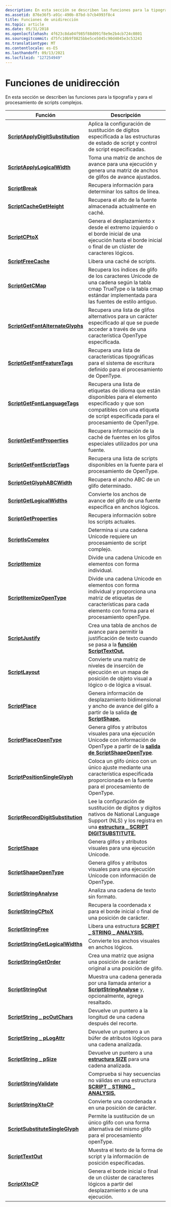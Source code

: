 ```yaml
---
description: En esta sección se describen las funciones para la tipografía y para el procesamiento de scripts complejos.
ms.assetid: 876e36f5-a91c-490b-87bd-b7cb4993f8c4
title: Funciones de unidirección
ms.topic: article
ms.date: 05/31/2018
ms.openlocfilehash: 4f623c8da04f985f88d091f8e9e2b4cb724c0801
ms.sourcegitcommit: d75fc10b9f0825bbe5ce5045c90d4045e3c53243
ms.translationtype: MT
ms.contentlocale: es-ES
ms.lasthandoff: 09/13/2021
ms.locfileid: "127254949"
---
```

# <a name="uniscribe-functions"></a>Funciones de unidirección

En esta sección se describen las funciones para la tipografía y para el procesamiento de scripts complejos.



| Función                                                               | Descripción                                                                                                                                                                       |
|------------------------------------------------------------------------|-----------------------------------------------------------------------------------------------------------------------------------------------------------------------------------|
| [**ScriptApplyDigitSubstitution**](/windows/desktop/api/Usp10/nf-usp10-scriptapplydigitsubstitution)   | Aplica la configuración de sustitución de dígitos especificada a las estructuras de estado de script y control de script especificadas.                                                                    |
| [**ScriptApplyLogicalWidth**](/windows/desktop/api/Usp10/nf-usp10-scriptapplylogicalwidth)             | Toma una matriz de anchos de avance para una ejecución y genera una matriz de anchos de glifos de avance ajustados.                                                                               |
| [**ScriptBreak**](/windows/desktop/api/Usp10/nf-usp10-scriptbreak)                                     | Recupera información para determinar los saltos de línea.                                                                                                                                |
| [**ScriptCacheGetHeight**](/windows/desktop/api/Usp10/nf-usp10-scriptcachegetheight)                   | Recupera el alto de la fuente almacenada actualmente en caché.                                                                                                                                |
| [**ScriptCPtoX**](/windows/desktop/api/Usp10/nf-usp10-scriptcptox)                                     | Genera el desplazamiento x desde el extremo izquierdo o el borde inicial de una ejecución hasta el borde inicial o final de un clúster de caracteres lógicos.                                          |
| [**ScriptFreeCache**](/windows/desktop/api/Usp10/nf-usp10-scriptfreecache)                             | Libera una caché de scripts.                                                                                                                                                             |
| [**ScriptGetCMap**](/windows/desktop/api/Usp10/nf-usp10-scriptgetcmap)                                 | Recupera los índices de glifo de los caracteres Unicode de una cadena según la tabla cmap TrueType o la tabla cmap estándar implementada para las fuentes de estilo antiguo.         |
| [**ScriptGetFontAlternateGlyphs**](/windows/desktop/api/Usp10/nf-usp10-scriptgetfontalternateglyphs)   | Recupera una lista de glifos alternativos para un carácter especificado al que se puede acceder a través de una característica OpenType especificada.                                                         |
| [**ScriptGetFontFeatureTags**](/windows/desktop/api/Usp10/nf-usp10-scriptgetfontfeaturetags)           | Recupera una lista de características tipográficas para el sistema de escritura definido para el procesamiento de OpenType.                                                                                  |
| [**ScriptGetFontLanguageTags**](/windows/desktop/api/Usp10/nf-usp10-scriptgetfontlanguagetags)         | Recupera una lista de etiquetas de idioma que están disponibles para el elemento especificado y que son compatibles con una etiqueta de script especificada para el procesamiento de OpenType.                                  |
| [**ScriptGetFontProperties**](/windows/desktop/api/Usp10/nf-usp10-scriptgetfontproperties)             | Recupera información de la caché de fuentes en los glifos especiales utilizados por una fuente.                                                                                                   |
| [**ScriptGetFontScriptTags**](/windows/desktop/api/Usp10/nf-usp10-scriptgetfontscripttags)             | Recupera una lista de scripts disponibles en la fuente para el procesamiento de OpenType.                                                                                                        |
| [**ScriptGetGlyphABCWidth**](/windows/desktop/api/Usp10/nf-usp10-scriptgetglyphabcwidth)               | Recupera el ancho ABC de un glifo determinado.                                                                                                                                         |
| [**ScriptGetLogicalWidths**](/windows/desktop/api/Usp10/nf-usp10-scriptgetlogicalwidths)               | Convierte los anchos de avance del glifo de una fuente específica en anchos lógicos.                                                                                                        |
| [**ScriptGetProperties**](/windows/desktop/api/Usp10/nf-usp10-scriptgetproperties)                     | Recupera información sobre los scripts actuales.                                                                                                                                  |
| [**ScriptIsComplex**](/windows/desktop/api/Usp10/nf-usp10-scriptiscomplex)                             | Determina si una cadena Unicode requiere un procesamiento de script complejo.                                                                                                           |
| [**ScriptItemize**](/windows/desktop/api/Usp10/nf-usp10-scriptitemize)                                 | Divide una cadena Unicode en elementos con forma individual.                                                                                                                        |
| [**ScriptItemizeOpenType**](/windows/desktop/api/usp10/nf-usp10-scriptitemizeopentype)                 | Divide una cadena Unicode en elementos con forma individual y proporciona una matriz de etiquetas de características para cada elemento con forma para el procesamiento openType.                                  |
| [**ScriptJustify**](/windows/desktop/api/Usp10/nf-usp10-scriptjustify)                                 | Crea una tabla de anchos de avance para permitir la justificación de texto cuando se pasa a la [**función ScriptTextOut.**](/windows/desktop/api/Usp10/nf-usp10-scripttextout)                                                   |
| [**ScriptLayout**](/windows/desktop/api/Usp10/nf-usp10-scriptlayout)                                   | Convierte una matriz de niveles de inserción de ejecución en un mapa de posición de objeto visual a lógico o de lógica a visual.                                                               |
| [**ScriptPlace**](/windows/desktop/api/Usp10/nf-usp10-scriptplace)                                     | Genera información de desplazamiento bidimensional y ancho de avance del glifo a partir de la salida [**de ScriptShape.**](/windows/desktop/api/Usp10/nf-usp10-scriptshape)                                                       |
| [**ScriptPlaceOpenType**](/windows/desktop/api/Usp10/nf-usp10-scriptplaceopentype)                     | Genera glifos y atributos visuales para una ejecución Unicode con información de OpenType a partir de la [**salida de ScriptShapeOpenType**](/windows/desktop/api/Usp10/nf-usp10-scriptshapeopentype).                         |
| [**ScriptPositionSingleGlyph**](/windows/desktop/api/Usp10/nf-usp10-scriptpositionsingleglyph)         | Coloca un glifo único con un único ajuste mediante una característica especificada proporcionada en la fuente para el procesamiento de OpenType.                                                         |
| [**ScriptRecordDigitSubstitution**](/windows/desktop/api/Usp10/nf-usp10-scriptrecorddigitsubstitution) | Lee la configuración de sustitución de dígitos y dígitos nativos de National Language Support (NLS) y los registra en una [**estructura \_ SCRIPT DIGITSUBSTITUTE.**](/windows/win32/api/usp10/ns-usp10-script_digitsubstitute) |
| [**ScriptShape**](/windows/desktop/api/Usp10/nf-usp10-scriptshape)                                     | Genera glifos y atributos visuales para una ejecución Unicode.                                                                                                                         |
| [**ScriptShapeOpenType**](/windows/desktop/api/Usp10/nf-usp10-scriptshapeopentype)                     | Genera glifos y atributos visuales para una ejecución Unicode con información de OpenType.                                                                                               |
| [**ScriptStringAnalyse**](/windows/desktop/api/Usp10/nf-usp10-scriptstringanalyse)                     | Analiza una cadena de texto sin formato.                                                                                                                                                     |
| [**ScriptStringCPtoX**](/windows/desktop/api/Usp10/nf-usp10-scriptstringcptox)                         | Recupera la coordenada x para el borde inicial o final de una posición de carácter.                                                                                              |
| [**ScriptStringFree**](/windows/desktop/api/Usp10/nf-usp10-scriptstringfree)                           | Libera una estructura [**SCRIPT \_ STRING \_ ANALYSIS.**](script-string-analysis.md)                                                                                                     |
| [**ScriptStringGetLogicalWidths**](/windows/desktop/api/Usp10/nf-usp10-scriptstringgetlogicalwidths)   | Convierte los anchos visuales en anchos lógicos.                                                                                                                                       |
| [**ScriptStringGetOrder**](/windows/desktop/api/Usp10/nf-usp10-scriptstringgetorder)                   | Crea una matriz que asigna una posición de carácter original a una posición de glifo.                                                                                                    |
| [**ScriptStringOut**](/windows/desktop/api/Usp10/nf-usp10-scriptstringout)                             | Muestra una cadena generada por una llamada anterior a [**ScriptStringAnalyse**](/windows/desktop/api/Usp10/nf-usp10-scriptstringanalyse) y, opcionalmente, agrega resaltado.                                               |
| [**ScriptString \_ pcOutChars**](/windows/desktop/api/Usp10/nf-usp10-scriptstring_pcoutchars)            | Devuelve un puntero a la longitud de una cadena después del recorte.                                                                                                                       |
| [**ScriptString \_ pLogAttr**](/windows/desktop/api/Usp10/nf-usp10-scriptstring_plogattr)                | Devuelve un puntero a un búfer de atributos lógicos para una cadena analizada.                                                                                                          |
| [**ScriptString \_ pSize**](/windows/desktop/api/Usp10/nf-usp10-scriptstring_psize)                      | Devuelve un puntero a una [**estructura SIZE**](/previous-versions//dd145106(v=vs.85)) para una cadena analizada.                                                                                                     |
| [**ScriptStringValidate**](/windows/desktop/api/Usp10/nf-usp10-scriptstringvalidate)                   | Comprueba si hay secuencias no válidas en una estructura [**SCRIPT \_ STRING \_ ANALYSIS.**](script-string-analysis.md)                                                                              |
| [**ScriptStringXtoCP**](/windows/desktop/api/Usp10/nf-usp10-scriptstringxtocp)                         | Convierte una coordenada x en una posición de carácter.                                                                                                                                 |
| [**ScriptSubstituteSingleGlyph**](/windows/desktop/api/Usp10/nf-usp10-scriptsubstitutesingleglyph)     | Permite la sustitución de un único glifo con una forma alternativa del mismo glifo para el procesamiento openType.                                                                         |
| [**ScriptTextOut**](/windows/desktop/api/Usp10/nf-usp10-scripttextout)                                 | Muestra el texto de la forma de script y la información de posición especificadas.                                                                                                               |
| [**ScriptXtoCP**](/windows/desktop/api/Usp10/nf-usp10-scriptxtocp)                                     | Genera el borde inicial o final de un clúster de caracteres lógicos a partir del desplazamiento x de una ejecución.                                                                                 |



 

 

 
